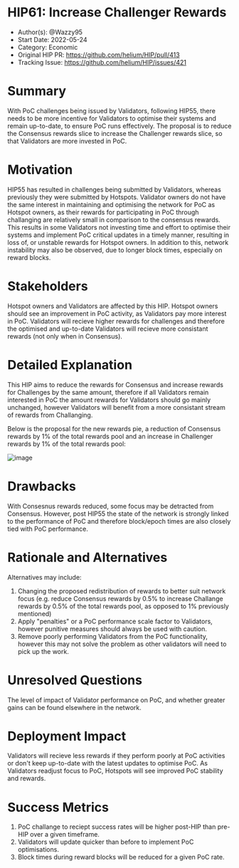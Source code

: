 # HIP61: Increase Challenger Rewards

- Author(s): @Wazzy95
- Start Date: 2022-05-24
- Category: Economic
- Original HIP PR: <https://github.com/helium/HIP/pull/413>
- Tracking Issue: <https://github.com/helium/HIP/issues/421>

# Summary

With PoC challenges being issued by Validators, following HIP55, there needs to be more incentive for Validators to optimise their systems and remain up-to-date, to ensure PoC runs effectively. The proposal is to reduce the Consensus rewards slice to increase the Challenger rewards slice, so that Validators are more invested in PoC.

# Motivation

HIP55 has resulted in challenges being submitted by Validators, whereas previously they were submitted by Hotspots. Validator owners do not have the same interest in maintaining and optimising the network for PoC as Hotspot owners, as their rewards for participating in PoC through challanging are relatively small in comparison to the consensus rewards. This results in some Validators not investing time and effort to optimise their systems and implement PoC critical updates in a timely manner, resulting in loss of, or unstable rewards for Hotspot owners. In addition to this, network instability may also be observed, due to longer block times, especially on reward blocks.

# Stakeholders

Hotspot owners and Validators are affected by this HIP.
Hotspot owners should see an improvement in PoC activity, as Validators pay more interest in PoC.
Validators will recieve higher rewards for challenges and therefore the optimised and up-to-date Validators will recieve more consistant rewards (not only when in Consensus).

# Detailed Explanation

This HIP aims to reduce the rewards for Consensus and increase rewards for Challenges by the same amount, therefore if all Validators remain interested in PoC the amount rewards for Validators should go mainly unchanged, however Validators will benefit from a more consistant stream of rewards from Challanging.

Below is the proposal for the new rewards pie, a reduction of Consensus rewards by 1% of the total rewards pool and an increase in Challenger rewards by 1% of the total rewards pool:

![image](https://user-images.githubusercontent.com/106148327/169998666-99854fdb-4339-4708-91b0-f5c1e1a50241.png)

# Drawbacks

With Consesnus rewards reduced, some focus may be detracted from Consensus. However, post HIP55 the state of the network is strongly linked to the performance of PoC and therefore block/epoch times are also closely tied with PoC performance.

# Rationale and Alternatives

Alternatives may include:

1) Changing the proposed redistribution of rewards to better suit network focus (e.g. reduce Consensus rewards by 0.5% to increase Challange rewards by 0.5% of the total rewards pool, as opposed to 1% previously mentioned)
2) Apply "penalties" or a PoC performance scale factor to Validators, however punitive measures should always be used with caution.
3) Remove poorly performing Validators from the PoC functionality, however this may not solve the problem as other validators will need to pick up the work.

# Unresolved Questions

The level of impact of Validator performance on PoC, and whether greater gains can be found elsewhere in the network.

# Deployment Impact

Validators will recieve less rewards if they perform poorly at PoC activities or don't keep up-to-date with the latest updates to optimise PoC.
As Validators readjust focus to PoC, Hotspots will see improved PoC stability and rewards.

# Success Metrics

1) PoC challange to reciept success rates will be higher post-HIP than pre-HIP over a given timeframe.
2) Validators will update quicker than before to implement PoC optimisations.
3) Block times during reward blocks will be reduced for a given PoC rate.
